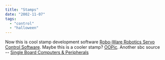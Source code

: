 ```yaml
---
title: "Stamps"
date: "2002-11-07"
tags: 
  - "control"
  - "halloween"
---
```


Now this is cool stamp development software [Robo-Ware Robotics Servo Control Software](http://www.rentron.com/Robo-Ware.htm). Maybe this is a cooler stamp? [OOPic](http://www.oopic.com/). Another sbc source -- [Single Board Computers & Peripherals](http://www.newmicros.com/main.html)
